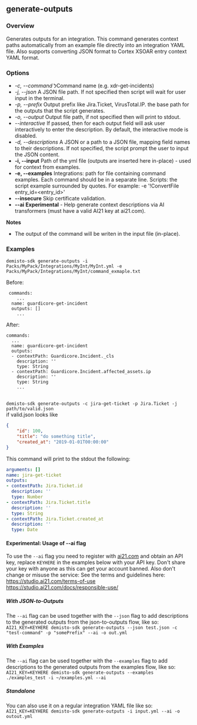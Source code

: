 ## generate-outputs
### Overview
Generates outputs for an integration.
This command generates context paths automatically from an example file directly into an integration YAML file.
Also supports converting JSON format to Cortex XSOAR entry context YAML format.

### Options
* *-c, --command*
  לCommand name (e.g. xdr-get-incidents)
* *-j, --json*
  A JSON file path. If not specified then script will wait for user input in the terminal.
* *-p, --prefix*
  Output prefix like Jira.Ticket, VirusTotal.IP. the base path for the outputs that the script generates.
* *-o, --output*
  Output file path, if not specified then will print to stdout.
* *--interactive*
  If passed, then for each output field will ask user interactively to enter the description. By default, the interactive mode is disabled.
* *-d, --descriptions*
  A JSON or a path to a JSON file, mapping field names to their descriptions. If not specified, the script prompt the user to input the JSON content.
* **-i, --input**
  Path of the yml file (outputs are inserted here in-place) - used for context from examples.
* **-e, --examples**
  Integrations: path for file containing command examples. Each command should be in a separate line.
  Scripts: the script example surrounded by quotes. For example: -e '!ConvertFile entry_id=<entry_id>'
* **--insecure**
  Skip certificate validation.
* **--ai**
  **Experimental** - Help generate context descriptions via AI transformers (must have a valid AI21 key at ai21.com).

**Notes**
* The output of the command will be writen in the input file (in-place).

### Examples
```
demisto-sdk generate-outputs -i Packs/MyPack/Integrations/MyInt/MyInt.yml -e Packs/MyPack/Integrations/MyInt/command_exmaple.txt
```
Before:
```
 commands:
    ...
  name: guardicore-get-incident
  outputs: []
    ...
```
After:
```
commands:
  ...
  name: guardicore-get-incident
  outputs:
  - contextPath: Guardicore.Incident._cls
    description: ''
    type: String
  - contextPath: Guardicore.Incident.affected_assets.ip
    description: ''
    type: String
    ...
```

<br/>`demisto-sdk generate-outputs -c jira-get-ticket -p Jira.Ticket -j path/to/valid.json`
<br/>if valid.json looks like
```json
{
    "id": 100,
    "title": "do something title",
    "created_at": "2019-01-01T00:00:00"
}
```
This command will print to the stdout the following:
```yaml
arguments: []
name: jira-get-ticket
outputs:
- contextPath: Jira.Ticket.id
  description: ''
  type: Number
- contextPath: Jira.Ticket.title
  description: ''
  type: String
- contextPath: Jira.Ticket.created_at
  description: ''
  type: Date
```

#### Experimental: Usage of --ai flag
To use the `--ai` flag you need to register with [ai21.com](https://studio.ai21.com/sign-up) and obtain an API key, replace `KEYHERE` in the examples below with your API key.
Don't share your key with anyone as this can get your account banned. Also don't change or misuse the service:
See the terms and guidelines here: https://studio.ai21.com/terms-of-use https://studio.ai21.com/docs/responsible-use/

##### With JSON-to-Outputs
The `--ai` flag can be used together with the `--json` flag to add descriptions to the generated outputs from the json-to-outputs flow, like so:
`AI21_KEY=KEYHERE demisto-sdk generate-outputs --json test.json -c "test-command" -p "somePrefix" --ai -o out.yml`

##### With Examples
The `--ai` flag can be used together with the `--examples` flag to add descriptions to the generated outputs from the examples flow, like so:
`AI21_KEY=KEYHERE demisto-sdk generate-outputs --examples ./examples_test -i ~/examples.yml --ai`

##### Standalone
You can also use it on a regular integration YAML file like so:
`AI21_KEY=KEYHERE demisto-sdk generate-outputs -i input.yml --ai -o outout.yml`
